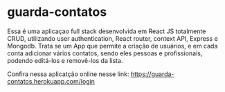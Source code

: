 # guarda-contatos
Essa é uma aplicaçao full stack desenvolvida em React JS totalmente CRUD, utilizando user authentication, React router, context API, Express e Mongodb.
Trata se um App que permite a criação de usuários, e em cada conta adicionar vários contatos, sendo eles pessoas e profissionais, podendo editá-los e removê-los da lista. 

Confira nessa aplicatção online nesse link:  https://guarda-contatos.herokuapp.com/login
